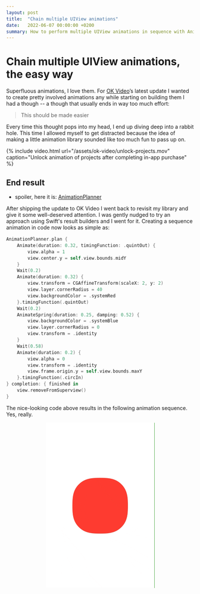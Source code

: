 ```yaml
---
layout: post
title:  "Chain multiple UIView animations"
date:   2022-06-07 00:00:00 +0200
summary: How to perform multiple UIView animations in sequence with AnimationPlanner
---
```

# Chain multiple UIView animations, the easy way

Superfluous animations, I love them. For [OK Video](https://okvideo.app)’s latest update I wanted to create pretty involved animations any while starting on building them I had a though -- a though that usually ends in way too much effort:

> This should be made easier

Every time this thought pops into my head, I end up diving deep into a rabbit hole. This time I allowed myself to get distracted because the idea of making a little animation library sounded like too much fun to pass up on.

{% include video.html url="/assets/ok-video/unlock-projects.mov" caption="Unlock animation of projects after completing in-app purchase" %}

## End result

- spoiler, here it is: [AnimationPlanner](https://github.com/PimCoumans/AnimationPlanner)


After shipping the update to OK Video I went back to revisit my library and give it some well-deserved attention. I was gently nudged to try an approach using Swift's result builders and I went for it. Creating a sequence animation in code now looks as simple as:

```swift
AnimationPlanner.plan {
    Animate(duration: 0.32, timingFunction: .quintOut) {
        view.alpha = 1
        view.center.y = self.view.bounds.midY
    }
    Wait(0.2)
    Animate(duration: 0.32) {
        view.transform = CGAffineTransform(scaleX: 2, y: 2)
        view.layer.cornerRadius = 40
        view.backgroundColor = .systemRed
    }.timingFunction(.quintOut)
    Wait(0.2)
    AnimateSpring(duration: 0.25, damping: 0.52) {
        view.backgroundColor = .systemBlue
        view.layer.cornerRadius = 0
        view.transform = .identity
    }
    Wait(0.58)
    Animate(duration: 0.2) {
        view.alpha = 0
        view.transform = .identity
        view.frame.origin.y = self.view.bounds.maxY
    }.timingFunction(.circIn)
} completion: { finished in
    view.removeFromSuperview()
}
```

The nice-looking code above results in the following animation sequence. Yes, really.
<p align="center">
    <img src="https://raw.githubusercontent.com/PimCoumans/AnimationPlanner/main/Assets/sample-app.gif" width="293" height="443" />
</p>
